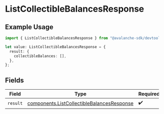 # ListCollectibleBalancesResponse

## Example Usage

```typescript
import { ListCollectibleBalancesResponse } from "@avalanche-sdk/devtools/models/operations";

let value: ListCollectibleBalancesResponse = {
  result: {
    collectibleBalances: [],
  },
};
```

## Fields

| Field                                                                                                    | Type                                                                                                     | Required                                                                                                 | Description                                                                                              |
| -------------------------------------------------------------------------------------------------------- | -------------------------------------------------------------------------------------------------------- | -------------------------------------------------------------------------------------------------------- | -------------------------------------------------------------------------------------------------------- |
| `result`                                                                                                 | [components.ListCollectibleBalancesResponse](../../models/components/listcollectiblebalancesresponse.md) | :heavy_check_mark:                                                                                       | N/A                                                                                                      |